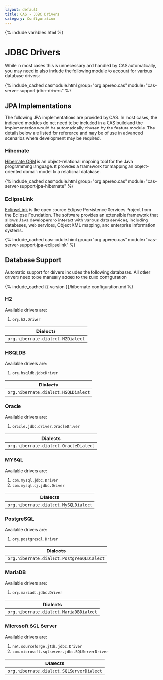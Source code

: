 ```yaml
---
layout: default
title: CAS - JDBC Drivers
category: Configuration
---
```

{% include variables.html %}

# JDBC Drivers

While in most cases this is unnecessary and handled by CAS automatically,
you may need to also include the following module to account for various database drivers:

{% include_cached casmodule.html group="org.apereo.cas" module="cas-server-support-jdbc-drivers" %}

## JPA Implementations
                     
The following JPA implementations are provided by CAS. In most cases, the indicated modules do not need
to be included in a CAS build and the implementation would be automatically chosen by the feature module.
The details below are listed for reference and may be of use in advanced scenarios where development may be required.

### Hibernate

[Hibernate ORM](https://hibernate.org/) is an object–relational mapping tool for the Java programming 
language. It provides a framework for mapping an object-oriented domain model to a relational database.

{% include_cached casmodule.html group="org.apereo.cas" module="cas-server-support-jpa-hibernate" %}

### EclipseLink

[EclipseLink](https://projects.eclipse.org/projects/ee4j.eclipselink) is the open source Eclipse Persistence Services Project from the 
Eclipse Foundation. The software provides an extensible framework that allows 
Java developers to interact with various data services, including databases, 
web services, Object XML mapping, and enterprise information systems.

{% include_cached casmodule.html group="org.apereo.cas" module="cas-server-support-jpa-eclipselink" %}

## Database Support

Automatic support for drivers includes the following databases.
All other drivers need to be manually added to the build configuration.

{% include_cached {{ version }}/hibernate-configuration.md %}

### H2
    
Available drivers are:

1. `org.h2.Driver`

| Dialects                          |
|-----------------------------------|
| `org.hibernate.dialect.H2Dialect` |

### HSQLDB

Available drivers are:

1. `org.hsqldb.jdbcDriver`

| Dialects                            |
|-------------------------------------|
| `org.hibernate.dialect.HSQLDialect` |

### Oracle

Available drivers are:

1. `oracle.jdbc.driver.OracleDriver`

| Dialects                              |
|---------------------------------------|
| `org.hibernate.dialect.OracleDialect` |


### MYSQL

Available drivers are:

1. `com.mysql.jdbc.Driver`
2. `com.mysql.cj.jdbc.Driver`

| Dialects                                     |
|----------------------------------------------|
| `org.hibernate.dialect.MySQLDialect`         |

### PostgreSQL

Available drivers are:

1. `org.postgresql.Driver`

| Dialects                                  |
|-------------------------------------------|
| `org.hibernate.dialect.PostgreSQLDialect` |

### MariaDB

Available drivers are:

1. `org.mariadb.jdbc.Driver`

| Dialects                                  |
|-------------------------------------------|
| `org.hibernate.dialect.MariaDBDialect`    |

### Microsoft SQL Server 

Available drivers are:

1. `net.sourceforge.jtds.jdbc.Driver`
2. `com.microsoft.sqlserver.jdbc.SQLServerDriver`

| Dialects                                     |
|----------------------------------------------|
| `org.hibernate.dialect.SQLServerDialect`     |
